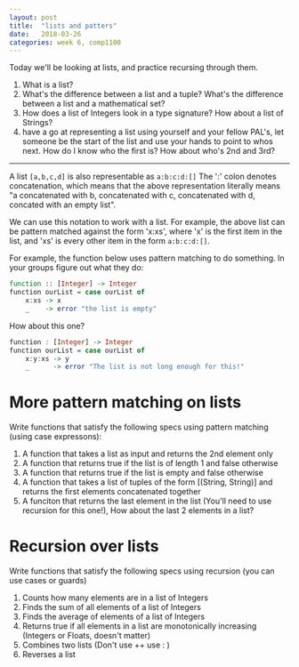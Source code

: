 ```yaml
---
layout: post
title:  "lists and patters"
date:   2018-03-26
categories: week 6, comp1100
---
```


Today we'll be looking at lists, and practice recursing through them.

1. What is a list?
2. What's the difference between a list and a tuple? What's the difference between a list and a mathematical set?
3. How does a list of Integers look in a type signature? How about a list of Strings?
4. have a go at representing a list using yourself and your fellow PAL's, let someone be the start of the list and use your hands to point to whos next. How do I know who the first is? How about who's 2nd and 3rd?

---------------------------------------------

A list `[a,b,c,d]` is also representable as `a:b:c:d:[]`
The ':' colon denotes concatenation, which means that the above representation literally means "a concatenated with b, concatenated with c, concatenated with d, concated with an empty list".

We can use this notation to work with a list. For example, the above list can be pattern matched against the form 'x:xs', where 'x' is the first item in the list, and 'xs' is every other item in the form `a:b:c:d:[]`.

For example, the function below uses pattern matching to do something. In your groups figure out what they do:

```haskell
function :: [Integer] -> Integer
function ourList = case ourList of
    x:xs -> x
    _    -> error "the list is empty"
```
How about this one?
```haskell
function : [Integer] -> Integer
function ourList = case ourList of
    x:y:xs -> y
    _      -> error "The list is not long enough for this!"
```


# More pattern matching on lists
Write functions that satisfy the following specs using pattern matching (using case expressons):
 1. A function that takes a list as input and returns the 2nd element only
 2. A function that returns true if the list is of length 1 and false otherwise
 3. A function that returns true if the list is empty and false otherwise
 4. A function that takes a list of tuples of the form [(String, String)] and returns the first elements concatenated together
 5. A funciton that returns the last element in the list (You'll need to use recursion for this one!), How about the last 2 elements in a list?
 
# Recursion over lists
Write functions that satisfy the following specs using recursion (you can use cases or guards)
 1. Counts how many elements are in a list of Integers
 2. Finds the sum of all elements of a list of Integers
 3. Finds the average of elements of a list of Integers
 3. Returns true if all elements in a list are monotonically increasing (Integers or Floats, doesn't matter)
 4. Combines two lists (Don't use ++ use : )
 5. Reverses a list

